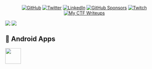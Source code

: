 <p align="center">
	<a href="https://github.com/Isopach"><img src="https://img.shields.io/github/followers/Isopach.svg?label=GitHub&style=social" alt="GitHub"></a>
	<a href="https://twitter.com/kohyouliang"><img src="https://img.shields.io/twitter/follow/kohyouliang?label=Twitter&style=social" alt="Twitter"></a>
	<a href="https://www.linkedin.com/in/kohyouliang"><img src="https://img.shields.io/badge/LinkedIn--_.svg?style=social&logo=linkedin" alt="LinkedIn"></a>
	<a href="https://github.com/sponsors/Isopach"><img src="https://img.shields.io/badge/GitHub_Sponsors--_.svg?style=social&logo=github&logoColor=EA4AAA" alt="GitHub Sponsors"></a>
	<a href="https://twitch.tv/isopach"><img src="https://img.shields.io/twitch/status/isopach?style=plastic" alt="Twitch"></a>
	<a href="https://github.com/Isopach/isopach.github.io"><img src="https://img.shields.io/github/last-commit/Isopach/isopach.github.io?style=plastic" alt="My CTF Writeups"></a>
</p>

<img align="center" src="https://github-readme-stats.vercel.app/api?username=isopach&count_private=true&show_icons=true&theme=tokyonight&hide_title=true&hide_border=true&hide_rank=true" />
<img align="center" src="https://github-readme-stats.vercel.app/api/top-langs/?username=isopach&layout=compact&theme=tokyonight&&langs_count=10&hide=css,scss,tex,matlab&hide_border=true" />

## 📲 Android Apps
<code><a href="https://play.google.com/store/apps/dev?id=4692378086922143747" target="_blank"><img height="50" src="https://www.vectorlogo.zone/logos/google_play/google_play-tile.svg"></a></code>
